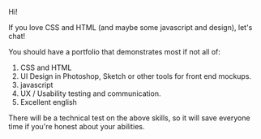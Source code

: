 Hi!

If you love CSS and HTML (and maybe some javascript and design), let's chat!

You should have a portfolio that demonstrates most if not all of:

1. CSS and HTML
2. UI Design in Photoshop, Sketch or other tools for front end mockups.
3. javascript
4. UX / Usability testing and communication.
5. Excellent english

There will be a technical test on the above skills, so it will save everyone time if you're honest about your abilities.
